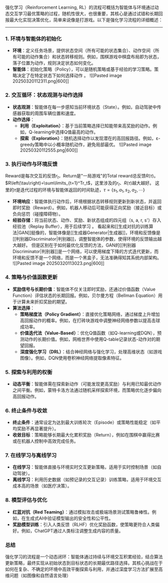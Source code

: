 强化学习（Reinforcement Learning, RL）的流程可概括为智能体与环境通过动态交互学习最优策略的过程，随机性很大，也很重要，其核心是通过试错和长期回报最大化实现决策优化，简单来说像是打游戏。以下是强化学习流程的详细概述：

---
### 1. 环境与智能体的初始化
- **环境**：定义任务场景，提供状态空间（所有可能的状态集合）、动作空间（所有可能的动作集合）和状态转移规则。例如，围棋游戏中棋盘布局即为状态，落子位置为动作，规则决定状态如何变化。
- **智能体**：初始化策略（Policy），可以是随机策略或基于经验的学习策略。策略决定了在特定状态下如何选择动作 。
![[Pasted image 20250320112311.png|600]]
### 2. 交互循环：状态观测与动作选择
- **状态观测**：智能体在每一步感知当前环境状态（State）。例如，自动驾驶中传感器获取的周围车辆位置和速度。
- **动作选择**：
    - **利用（Exploitation）**：基于当前策略选择已知能带来高奖励的动作。例如，Q-learning中选择Q值最高的动作。
    - **探索（Exploration）**：随机选择动作以发现潜在的高回报路径。例如，ε-greedy策略中以小概率随机动作，避免局部最优。
![[Pasted image 20250320112555.png|600]]
### 3. 执行动作与环境反馈
Reward是每次交互的反馈$r_t$，Return是"一局游戏"的Total reward总反馈$R\left(\tau\right)$。$R\left(\tau\right)=\sum\limits_{t=1}^Tr_t$，这里涉及的$r_t、R\left(\tau\right)$越大越好。
这里的$\tau$是迭代过程的环境与智能体返回的时间轨迹，$\tau=\{s_1,a_1,s_2,a_2,\cdots\}$
- **环境响应**：智能体执行动作后，环境根据状态转移规则更新到新状态，并返回即时奖励（Reward）。例如，机器人移动后可能获得正向奖励（接近目标）或负向惩罚（碰撞障碍物）。
- **经验存储**：将当前状态、动作、奖励、新状态组成的四元组（s, a, r, s'）存入经验池（Replay Buffer），用于后续学习 。
看起来和[[生成对抗的训练算法|GAN]]挺像的，智能体像是[[生成器Generator|生成器]]，环境和反馈像是[[判别器Discriminator|判别器]]，调整智能体的参数，使得环境的反馈输出越大越好。
但是区别在于如何最优化反馈的方法，GAN的[[判别器Discriminator|判别器]]是一个网络，可以使用梯度下降的方式迭代更新，而环境和反馈不是一个网络，而是一个黑盒子，无法准确得知其系统内部架构。
![[Pasted image 20250320113023.png|600]]

### 4. 策略与价值函数更新
- **奖励信号与长期价值**：智能体不仅关注即时奖励，还通过价值函数（Value Function）评估状态的长期回报。例如，贝尔曼方程（Bellman Equation）用于计算未来折扣奖励的期望。
- **算法选择**：
    - **策略梯度法（Policy Gradient）**：直接优化策略网络，通过梯度上升增加高回报动作的概率。例如，在打砖块游戏中调整神经网络参数以提高击球成功率。
    - **价值迭代法（Value-Based）**：优化Q值函数（如Q-learning或DQN），预测动作的长期价值。例如，网格世界中使用Q-table记录状态-动作对的期望回报。
    - **深度强化学习（DRL）**：结合神经网络与强化学习，处理高维状态（如游戏图像）。例如，DQN使用卷积神经网络提取像素特征。

### 5. 探索与利用的权衡
- **动态平衡**：智能体需在探索新动作（可能发现更高奖励）与利用已知最优动作之间平衡。例如，蒙特卡洛方法通过随机采样探索环境，而策略优化逐步偏向高回报动作。

### 6. 终止条件与收敛
- **终止条件**：通常设定为达到最大训练轮次（Episode）或策略性能稳定（如平均奖励不再显著提升）。
- **收敛目标**：策略能够长期最大化累积奖励（Return），例如在围棋中赢得比赛或在机器人控制中高效完成任务。

### 7. 在线学习与离线学习
- **在线学习**：智能体直接与环境实时交互更新策略，适用于实时控制场景（如自动驾驶）。
- **离线学习**：利用历史数据（如预记录的交互记录）训练策略，适用于环境交互成本高的场景（如医疗决策）。

### 8. 模型评估与优化
- **红蓝对抗（Red Teaming）**：通过模拟攻击或极端场景测试策略鲁棒性。例如，在生成式AI中验证模型输出的安全性和公平性。
- **奖励模型训练**：引入人类反馈（RLHF）优化奖励函数，使策略更符合人类偏好。例如，ChatGPT通过人类标注调整生成内容的质量。

### 总结

强化学习的流程是一个动态闭环：智能体通过持续与环境交互积累经验，结合算法更新策略，最终实现从初始状态到目标状态的长期最优路径选择。其核心挑战在于如何在复杂、不确定的环境中高效平衡探索与利用，并通过深度学习方法扩展至高维问题（如图像和自然语言处理）